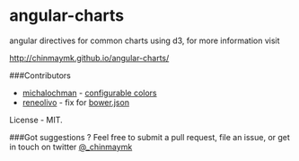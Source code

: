 angular-charts
==============

angular directives for common charts using d3, for more information visit

http://chinmaymk.github.io/angular-charts/

###Contributors
* [michalochman](https://github.com/michalochman) - [configurable colors](https://github.com/chinmaymk/angular-charts/commits?author=michalochman)
* [reneolivo](https://github.com/reneolivo) - fix for [bower.json](https://github.com/chinmaymk/angular-charts/commits?author=reneolivo)

License - MIT.

###Got suggestions ?
Feel free to submit a pull request, file an issue, or get in touch on twitter [@_chinmaymk](https://twitter.com/_chinmaymk)
